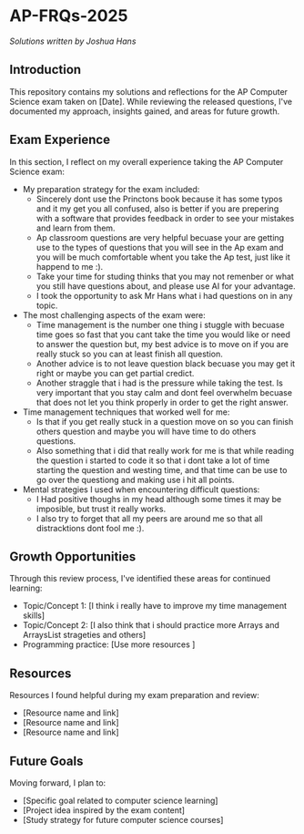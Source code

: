 # AP-FRQs-2025

*Solutions written by Joshua Hans*

## Introduction
This repository contains my solutions and reflections for the AP Computer Science exam taken on [Date]. While reviewing the released questions, I've documented my approach, insights gained, and areas for future growth.

## Exam Experience
In this section, I reflect on my overall experience taking the AP Computer Science exam:

- My preparation strategy for the exam included:
   - Sincerely dont use the Princtons book because it has some typos and it my get you all confused, also is better if you are prepering with a software that provides feedback in order to see your mistakes and learn from them.
   - Ap classroom questions are very helpful becuase your are getting use to the types of questions that you will see in the Ap exam and you will be much comfortable whent you take the Ap test, just like it happend to me :).
   - Take your time for studing thinks that you may not remenber or what you still have questions about, and please use AI for your advantage.
   - I took the opportunity to ask Mr Hans what i had questions on in any topic.
- The most challenging aspects of the exam were:
  - Time management is the number one thing i stuggle with becuase time goes so fast that you cant take the time you would like or need to answer the question but, my best advice is to move on if you are really stuck so you can at least finish all question.
  - Another advice is to not leave question black becuase you may get it right or maybe you can get partial credict.
  - Another straggle that i had is the pressure while taking the test. Is very important that you stay calm and dont feel overwhelm becuase that does not let you think properly in order to get the right answer.
- Time management techniques that worked well for me:
   - Is that if you get really stuck in a question move on so you can finish others question and maybe you will have time to do others questions.
   - Also something that i did that really work for me is that while reading the question i started to code it so that i dont take a lot of time starting the question and westing time, and that time can be use to go over the questiong and making use i hit all points.
- Mental strategies I used when encountering difficult questions:
   - I Had positive thoughs in my head although some times it may be imposible, but trust it really works.
   - I also try to forget that all my peers are around me so that all distracktions dont fool me :).

## Growth Opportunities
Through this review process, I've identified these areas for continued learning:

- Topic/Concept 1: [I think i really have to improve my time management skills]
- Topic/Concept 2: [I also think that i should practice more Arrays and ArraysList strageties and others]
- Programming practice: [Use more resources ]

## Resources
Resources I found helpful during my exam preparation and review:

- [Resource name and link]
- [Resource name and link]
- [Resource name and link]

## Future Goals
Moving forward, I plan to:
- [Specific goal related to computer science learning]
- [Project idea inspired by the exam content]
- [Study strategy for future computer science courses]
